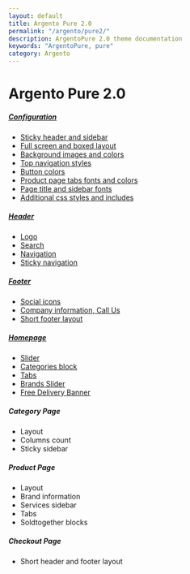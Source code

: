 ```yaml
---
layout: default
title: Argento Pure 2.0
permalink: "/argento/pure2/"
description: ArgentoPure 2.0 theme documentation
keywords: "ArgentoPure, pure"
category: Argento
---
```


# Argento Pure 2.0

##### [Configuration](configuration/)

- [Sticky header and sidebar](configuration/#sticky-header-and-sidebar)
- [Full screen and boxed layout](configuration/#full-screen-and-boxed-layout)
- [Background images and colors](configuration/#background-images-and-colors)
- [Top navigation styles](configuration/#top-navigation-styles)
- [Button colors](configuration/#button-colors)
- [Product page tabs fonts and colors](configuration/#product-page-tabs-fonts-and-colors)
- [Page title and sidebar fonts](configuration/#page-title-and-sidebar-fonts)
- [Additional css styles and includes](configuration/#additional-css-styles-and-includes)

##### [Header](header/)

- [Logo](header/#logo)
- [Search](header/#search)
- [Navigation](header/#navigation)
- [Sticky navigation](header/#sticky-navigation)

##### [Footer](footer/)

- [Social icons](footer/#social-icons)
- [Company information, Call Us](footer/#company-information-call-us)
- [Short footer layout](footer/#short-footer-layout)

##### [Homepage](homepage/)

- [Slider](homepage/#slider)
- [Categories block](homepage/#categories)
- [Tabs](homepage/#tabs)
- [Brands Slider](homepage/#brands-slider)
- [Free Delivery Banner](homepage/#free-delivery-banner)

##### Category Page

- Layout
- Columns count
- Sticky sidebar

##### Product Page

- Layout
- Brand information
- Services sidebar
- Tabs
- Soldtogether blocks

##### Checkout Page

- Short header and footer layout
